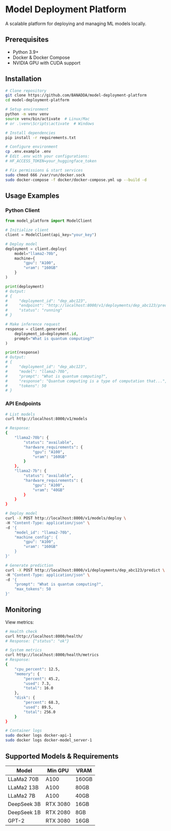 # Model Deployment Platform
A scalable platform for deploying and managing ML models locally.

## Prerequisites
- Python 3.9+
- Docker & Docker Compose
- NVIDIA GPU with CUDA support

## Installation
```bash
# Clone repository
git clone https://github.com/BANADDA/model-deployment-platform
cd model-deployment-platform

# Setup environment
python -m venv venv
source venv/bin/activate  # Linux/Mac
# or .\venv\Scripts\activate  # Windows

# Install dependencies
pip install -r requirements.txt

# Configure environment
cp .env.example .env
# Edit .env with your configurations:
# HF_ACCESS_TOKEN=your_huggingface_token

# Fix permissions & start services
sudo chmod 666 /var/run/docker.sock
sudo docker-compose -f docker/docker-compose.yml up --build -d
```

## Usage Examples

### Python Client
```python
from model_platform import ModelClient

# Initialize client
client = ModelClient(api_key="your_key")

# Deploy model
deployment = client.deploy(
    model="llama2-70b",
    machine={
        "gpu": "A100",
        "vram": "160GB"
    }
)

print(deployment)
# Output:
# {
#     "deployment_id": "dep_abc123",
#     "endpoint": "http://localhost:8000/v1/deployments/dep_abc123/predict",
#     "status": "running"
# }

# Make inference request
response = client.generate(
    deployment_id=deployment.id,
    prompt="What is quantum computing?"
)

print(response)
# Output:
# {
#     "deployment_id": "dep_abc123",
#     "model": "llama2-70b",
#     "prompt": "What is quantum computing?",
#     "response": "Quantum computing is a type of computation that...",
#     "tokens": 50
# }
```

### API Endpoints
```bash
# List models
curl http://localhost:8000/v1/models

# Response:
{
    "llama2-70b": {
        "status": "available",
        "hardware_requirements": {
            "gpu": "A100",
            "vram": "160GB"
        }
    },
    "llama2-7b": {
        "status": "available",
        "hardware_requirements": {
            "gpu": "A100",
            "vram": "40GB"
        }
    }
}

# Deploy model
curl -X POST http://localhost:8000/v1/models/deploy \
-H "Content-Type: application/json" \
-d '{
    "model_id": "llama2-70b",
    "machine_config": {
        "gpu": "A100",
        "vram": "160GB"
    }
}'

# Generate prediction
curl -X POST http://localhost:8000/v1/deployments/dep_abc123/predict \
-H "Content-Type: application/json" \
-d '{
    "prompt": "What is quantum computing?",
    "max_tokens": 50
}'
```

## Monitoring

View metrics:
```bash
# Health check
curl http://localhost:8000/health/
# Response: {"status": "ok"}

# System metrics
curl http://localhost:8000/health/metrics
# Response:
{
    "cpu_percent": 12.5,
    "memory": {
        "percent": 45.2,
        "used": 7.3,
        "total": 16.0
    },
    "disk": {
        "percent": 68.3,
        "used": 89.5,
        "total": 256.0
    }
}

# Container logs
sudo docker logs docker-api-1
sudo docker logs docker-model_server-1
```

## Supported Models & Requirements

| Model | Min GPU | VRAM |
|-------|---------|------|
| LLaMa2 70B | A100 | 160GB |
| LLaMa2 13B | A100 | 80GB |
| LLaMa2 7B | A100 | 40GB |
| DeepSeek 3B | RTX 3080 | 16GB |
| DeepSeek 1B | RTX 2080 | 8GB |
| GPT-2 | RTX 3080 | 16GB |